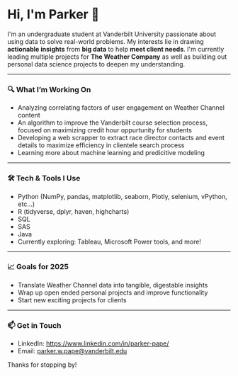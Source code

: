 # Hi, I'm Parker 👋

I'm an undergraduate student at Vanderbilt University passionate about using data to solve real-world problems. My interests lie in drawing **actionable insights** from **big data** to help **meet client needs**. I'm currently leading multiple projects for **The Weather Company** as well as building out personal data science projects to deepen my understanding.

---

### 🔍 What I’m Working On
- Analyzing correlating factors of user engagement on Weather Channel content
- An algorithm to improve the Vanderbilt course selection process, focused on maximizing credit hour oppurtunity for students
- Developing a web scrapper to extract race director contacts and event details to maximize efficiency in clientele search process
- Learning more about machine learning and predicitive modeling

---

### 🛠️ Tech & Tools I Use
- Python (NumPy, pandas, matplotlib, seaborn, Plotly, selenium, vPython, etc...)
- R (tidyverse, dplyr, haven, highcharts)
- SQL
- SAS
- Java
- Currently exploring: Tableau, Microsoft Power tools, and more!

---

### 📈 Goals for 2025
- Translate Weather Channel data into tangible, digestable insights
- Wrap up open ended personal projects and improve functionality
- Start new exciting projects for clients

---

### 📫 Get in Touch
- LinkedIn: https://www.linkedin.com/in/parker-pape/
- Email: parker.w.pape@vanderbilt.edu

Thanks for stopping by!
